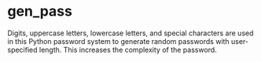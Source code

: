 # gen_pass
Digits, uppercase letters, lowercase letters, and special characters are used in this Python password system to generate random passwords with user-specified length. This increases the complexity of the password.
